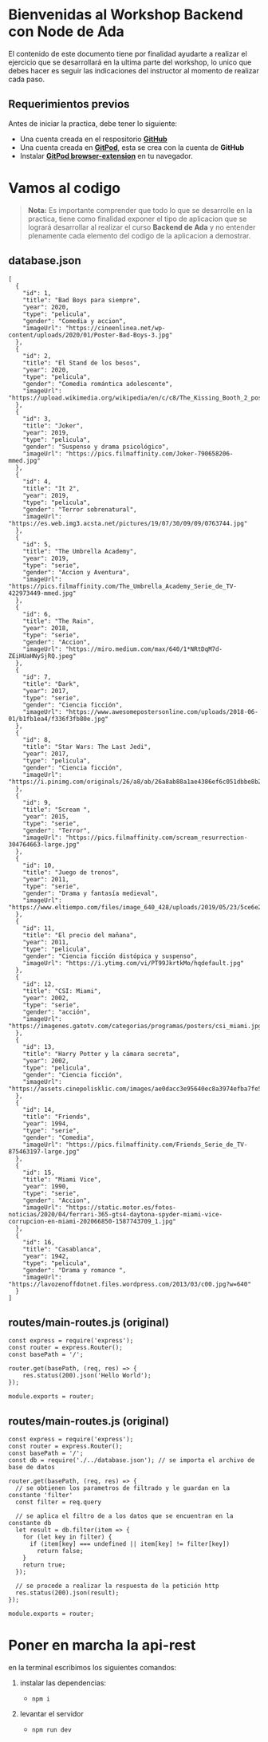 # Bienvenidas al Workshop Backend con Node de Ada

El contenido de este documento tiene por finalidad ayudarte a realizar el ejercicio que se desarrollará en la ultima parte del workshop, lo unico que debes hacer es seguir las indicaciones del instructor al momento de realizar cada paso.

## Requerimientos previos

Antes de iniciar la practica, debe tener lo siguiente:

- Una cuenta creada en el respositorio [**GitHub**](https://github.com/)
- Una cuenta creada en [**GitPod**](https://www.gitpod.io/), esta se crea con la cuenta de **GitHub**
- Instalar  [**GitPod browser-extension**](https://www.gitpod.io/docs/browser-extension/) en tu navegador.

# Vamos al codigo

> **Nota:** Es importante comprender que todo lo que se desarrolle en la practica, tiene como finalidad exponer el tipo de aplicacion que se logrará desarrollar al realizar el curso **Backend de Ada** y no entender plenamente cada elemento del codigo de la aplicacion a demostrar.

## database.json

    [
      {
        "id": 1,
        "title": "Bad Boys para siempre",
        "year": 2020,
        "type": "pelicula",
        "gender": "Comedia y accion",
        "imageUrl": "https://cineenlinea.net/wp-content/uploads/2020/01/Poster-Bad-Boys-3.jpg"
      },
      {
        "id": 2,
        "title": "El Stand de los besos",
        "year": 2020,
        "type": "pelicula",
        "gender": "Comedia romántica adolescente",
        "imageUrl": "https://upload.wikimedia.org/wikipedia/en/c/c8/The_Kissing_Booth_2_poster.jpg"
      },
      {
        "id": 3,
        "title": "Joker",
        "year": 2019,
        "type": "pelicula",
        "gender": "Suspenso y drama psicológico",
        "imageUrl": "https://pics.filmaffinity.com/Joker-790658206-mmed.jpg"
      },
      {
        "id": 4,
        "title": "It 2",
        "year": 2019,
        "type": "pelicula",
        "gender": "Terror sobrenatural",
        "imageUrl": "https://es.web.img3.acsta.net/pictures/19/07/30/09/09/0763744.jpg"
      },
      {
        "id": 5,
        "title": "The Umbrella Academy",
        "year": 2019,
        "type": "serie",
        "gender": "Accion y Aventura",
        "imageUrl": "https://pics.filmaffinity.com/The_Umbrella_Academy_Serie_de_TV-422973449-mmed.jpg"
      },
      {
        "id": 6,
        "title": "The Rain",
        "year": 2018,
        "type": "serie",
        "gender": "Accion",
        "imageUrl": "https://miro.medium.com/max/640/1*NRtDqM7d-ZEiHUaHNySjRQ.jpeg"
      },
      {
        "id": 7,
        "title": "Dark",
        "year": 2017,
        "type": "serie",
        "gender": "Ciencia ficción",
        "imageUrl": "https://www.awesomepostersonline.com/uploads/2018-06-01/b1fb1ea4/f336f3fb80e.jpg"
      },
      {
        "id": 8,
        "title": "Star Wars: The Last Jedi",
        "year": 2017,
        "type": "pelicula",
        "gender": "Ciencia ficción",
        "imageUrl": "https://i.pinimg.com/originals/26/a8/ab/26a8ab88a1ae4386ef6c051dbbe8b2ed.jpg"
      },
      {
        "id": 9,
        "title": "Scream ",
        "year": 2015,
        "type": "serie",
        "gender": "Terror",
        "imageUrl": "https://pics.filmaffinity.com/scream_resurrection-304764663-large.jpg"
      },
      {
        "id": 10,
        "title": "Juego de tronos",
        "year": 2011,
        "type": "serie",
        "gender": "Drama y fantasía medieval",
        "imageUrl": "https://www.eltiempo.com/files/image_640_428/uploads/2019/05/23/5ce6e2a1369e8.jpeg"
      },
      {
        "id": 11,
        "title": "El precio del mañana",
        "year": 2011,
        "type": "pelicula",
        "gender": "Ciencia ficción distópica y suspenso",
        "imageUrl": "https://i.ytimg.com/vi/PT99JkrtkMo/hqdefault.jpg"
      },
      {
        "id": 12,
        "title": "CSI: Miami",
        "year": 2002,
        "type": "serie",
        "gender": "acción",
        "imageUrl": "https://imagenes.gatotv.com/categorias/programas/posters/csi_miami.jpg"
      },
      {
        "id": 13,
        "title": "Harry Potter y la cámara secreta",
        "year": 2002,
        "type": "pelicula",
        "gender": "Ciencia ficción",
        "imageUrl": "https://assets.cinepolisklic.com/images/ae0dacc3e95640ec8a3974efba7fe57d_250X375.jpg"
      },
      {
        "id": 14,
        "title": "Friends",
        "year": 1994,
        "type": "serie",
        "gender": "Comedia",
        "imageUrl": "https://pics.filmaffinity.com/Friends_Serie_de_TV-875463197-large.jpg"
      },
      {
        "id": 15,
        "title": "Miami Vice",
        "year": 1990,
        "type": "serie",
        "gender": "Accion",
        "imageUrl": "https://static.motor.es/fotos-noticias/2020/04/ferrari-365-gts4-daytona-spyder-miami-vice-corrupcion-en-miami-202066850-1587743709_1.jpg"
      },
      {
        "id": 16,
        "title": "Casablanca",
        "year": 1942,
        "type": "pelicula",
        "gender": "Drama y romance ",
        "imageUrl": "https://lavozenoffdotnet.files.wordpress.com/2013/03/c00.jpg?w=640"
      }
    ]

## routes/main-routes.js (original)

    const express = require('express');
    const router = express.Router();
    const basePath = '/';

    router.get(basePath, (req, res) => {
        res.status(200).json('Hello World');
    });

    module.exports = router;
  
## routes/main-routes.js (original)

    const express = require('express');
    const router = express.Router();
    const basePath = '/';
    const db = require('./../database.json'); // se importa el archivo de base de datos

    router.get(basePath, (req, res) => {
      // se obtienen los parametros de filtrado y le guardan en la constante 'filter'
      const filter = req.query

      // se aplica el filtro de a los datos que se encuentran en la constante db
      let result = db.filter(item => {
        for (let key in filter) {
          if (item[key] === undefined || item[key] != filter[key])
            return false;
        }
        return true;
      });

      // se procede a realizar la respuesta de la petición http
      res.status(200).json(result);
    });

    module.exports = router;


# Poner en marcha la api-rest

en la terminal escribimos los siguientes comandos:
1. instalar las dependencias:
    - <code>npm i</code>


2. levantar el servidor
    - <code>npm run dev</code>


